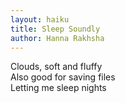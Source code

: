 ```yaml
---
layout: haiku
title: Sleep Soundly
author: Hanna Rakhsha
---
```


Clouds, soft and fluffy<br>
Also good for saving files<br>
Letting me sleep nights<br>
